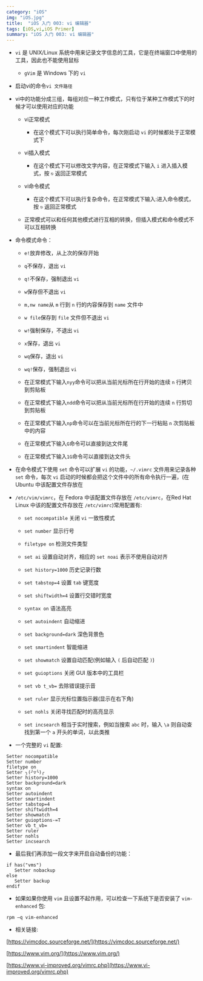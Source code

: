 ```yaml
---
category: "iOS"
img: "iOS.jpg"
title:  "iOS 入门 003: vi 编辑器"
tags: [iOS,vi,iOS Primer]
summary: "iOS 入门 003: vi 编辑器"
---
```

* `vi` 是 UNIX/Linux 系统中用来记录文字信息的工具，它是在终端窗口中使用的工具，因此也不能使用鼠标

	* `gVim` 是 Windows 下的 `vi`

* 启动vi的命令`vi 文件路径`

* vi中的功能分成三组，每组对应一种工作模式，只有位于某种工作模式下的时候才可以使用对应的功能

	* vi正常模式

		* 在这个模式下可以执行简单命令，每次刚启动 `vi` 的时候都处于正常模式下

	* vi插入模式

		* 在这个模式下可以修改文字内容，在正常模式下输入 `i` 进入插入模式，按 `⎋` 返回正常模式

	* vi命令模式

		* 在这个模式下可以执行复杂命令，在正常模式下输入:进入命令模式，按 `⎋` 返回正常模式

	* 正常模式可以和任何其他模式进行互相的转换，但插入模式和命令模式不可以互相转换

* 命令模式命令：

	* `e!`放弃修改，从上次的保存开始

	* `q`不保存，退出 `vi`

	* `q!`不保存，强制退出 `vi`

	* `w`保存但不退出 `vi`

	* `m,nw name`从 `m` 行到 `n` 行的内容保存到 `name` 文件中

	* `w file`保存到 `file` 文件但不退出 `vi`

	* `w!`强制保存，不退出 `vi`

	* `x`保存，退出 `vi`

	* `wq`保存，退出 `vi`

	* `wq!`保存，强制退出 `vi`

	* 在正常模式下输入`nyy`命令可以把从当前光标所在行开始的连续 `n` 行拷贝到剪贴板

	* 在正常模式下输入`ndd`命令可以把从当前光标所在行开始的连续 `n` 行剪切到剪贴板

	* 在正常模式下输入`np`命令可以在当前光标所在行的下一行粘贴 `n` 次剪贴板中的内容

	* 在正常模式下输入`G`命令可以直接到达文件尾

	* 在正常模式下输入`1G`命令可以直接到达文件头

* 在命令模式下使用 `set` 命令可以扩展 `vi` 的功能，`~/.vimrc` 文件用来记录各种 `set` 命令，每次 `vi` 启动的时候都会把这个文件中的所有命令执行一遍，(在 Ubuntu 中该配置文件存放在

* `/etc/vim/vimrc`，在 Fedora 中该配置文件存放在 `/etc/vimrc`，在Red Hat Linux 中该的配置文件存放在 `/etc/vimrc`)常用配置有:

	* `set nocompatible` 关闭 `vi` 一致性模式

	* `set number` 显示行号

	* `filetype on` 检测文件类型

	* `set ai` 设置自动对齐，相应的 `set noai` 表示不使用自动对齐

	* `set history=1000` 历史记录行数

	* `set tabstop=4` 设置 `tab` 键宽度

	* `set shiftwidth=4` 设置行交错时宽度

	* `syntax on` 语法高亮

	* `set autoindent` 自动缩进

	* `set background=dark` 深色背景色

	* `set smartindent` 智能缩进

	* `set showmatch` 设置自动匹配(例如输入 `(` 后自动匹配 `)`)

	* `set guioptions` 关闭 GUI 版本中的工具栏

	* `set vb t_vb=` 去除错误提示音

	* `set ruler` 显示光标位置指示器(显示在右下角)

	* `set nohls` 关闭寻找匹配时的高亮显示

	* `set incsearch` 相当于实时搜索，例如当搜索 `abc` 时，输入 `\a` 则自动查找到第一个 `a` 开头的单词，以此类推

* 一个完整的 `vi` 配置:

```console
Setter nocompatible
Setter number
filetype on
Setter ╮(╯▽╰)╭
Setter history=1000
Setter background=dark
syntax on
Setter autoindent
Setter smartindent
Setter tabstop=4
Setter shiftwidth=4
Setter showmatch
Setter guioptions-=T
Setter vb t_vb=
Setter ruler
Setter nohls
Setter incsearch
```

* 最后我们再添加一段文字来开启自动备份的功能：

```console
if has("vms")
   Setter nobackup
else
   Setter backup
endif
```

* 如果如果你使用 `vim` 且设置不起作用，可以检查一下系统下是否安装了 `vim-enhanced` 包:

```console
rpm –q vim-enhanced
```

* 相关链接:

[https://vimcdoc.sourceforge.net/](https://vimcdoc.sourceforge.net/)

[https://www.vim.org/](https://www.vim.org/)

[https://www.vi-improved.org/vimrc.php](https://www.vi-improved.org/vimrc.php)



